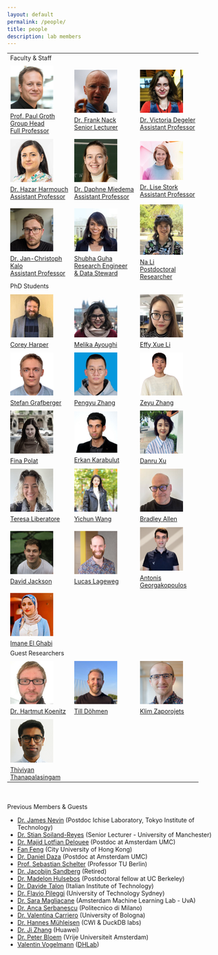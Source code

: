 ```yaml
---
layout: default
permalink: /people/
title: people
description: lab members
---
```


<div class="post-content clearfix">

<table style="border: none; background: none; margin-top: 0;">
    <tr style="border: none; background: none;">
        <td colspan="3" style="border: none; background: none;">
        Faculty & Staff
        </td>
    </tr>
    <tr style="border: none; background: none;">
        <td style="border: none; background: none;">
            <img style="padding-top: 5px; padding-bottom: 5px; width: 100px" src="../assets/people/groth.png"/><br>
            <a class="caption" href="http://pgroth.com">Prof. Paul Groth <br>  Group Head <br> Full Professor </a>
        </td>
        <td style="border: none; background: none;">
            <img style="padding-top: 5px; padding-bottom: 5px; width: 100px
            " src="../assets/people/nack.png"/><br>
            <a class="caption" href="https://fnack.wordpress.com/about/">Dr. Frank Nack <br> Senior Lecturer </a>
        </td>
        <td style="border: none; background: none;">
            <img style="padding-top: 5px; padding-bottom: 5px; width: 100px" src="../assets/people/viktoriya.jpg"/><br>
        <a class="caption" href="https://vdegeler.com">Dr. Victoria Degeler  <br> Assistant Professor</a>
        </td>
    </tr>
    <tr style="border: none; background: none;"> 
        <td style="border: none; background: none;">
            <img style="padding-top: 5px; padding-bottom: 5px; width: 100px" src="../assets/people/hazar.jpg"/><br>
        <a class="caption" href="https://hazourahh.github.io/">Dr. Hazar Harmouch <br> Assistant Professor</a>
        </td>
        <td style="border: none; background: none;">
            <img style="padding-top: 5px; padding-bottom: 5px; width: 100px" src="../assets/people/daphne.jpg"/><br>
        <a class="caption" href="https://daphnemiedema.nl/">Dr. Daphne Miedema <br> Assistant Professor</a>
        </td>
        <td style="border: none; background: none;">
            <img style="padding-top: 5px; padding-bottom: 5px; width: 100px" src="../assets/people/lise.png"/><br>
        <a class="caption" href="https://lisestork.github.io/">Dr. Lise Stork <br> Assistant Professor</a>
        </td>
        </tr>
    <tr style="border: none; background: none;">
        <td style="border: none; background: none;">
            <img style="padding-top: 5px; padding-bottom: 5px; width: 100px" src="../assets/people/jckalo.jpg"/><br>
        <a class="caption" href="https://www.linkedin.com/in/jan-christoph-kalo-560283aa/">Dr. Jan-Christoph <br> Kalo  <br> Assistant Professor</a>
        </td>
         <td style="border: none; background: none;">
            <img style="padding-top: 5px; padding-bottom: 5px; width: 100px" src="../assets/people/shubha.jpeg"/><br>
            <a class="caption" href="https://www.linkedin.com/in/shubhaguha/">Shubha Guha <br> Research Engineer <br> & Data Steward </a>
        </td>
         <td style="border: none; background: none;">
            <img style="padding-top: 5px; padding-bottom: 5px; width: 100px" src="../assets/people/nali.jpg"/><br>
            <a class="caption" href="https://nali001.github.io/aboutme/">Na Li <br> Postdoctoral <br> Researcher </a>
        </td>
    </tr>
    <tr style="border: none; background: none;">
        <td colspan="3" style="border: none; background: none;">
        PhD Students
        </td>
    </tr>
    <tr style="border: none; background: none;">
     <td style="border: none; background: none;">
            <img style="padding-top: 5px; padding-bottom: 5px; width: 100px;
        height: auto;" src="../assets/people/corey.jpg"/><br>
        <a class="caption" href="https://twitter.com/chrpr">Corey Harper</a>
        </td>
        <td style="border: none; background: none;">
            <img style="padding-top: 5px; padding-bottom: 5px; width: 100px;
        height: auto;" src="../assets/people/melika.jpg"/><br>
        <a class="caption" href="https://melika.xyz/">Melika Ayoughi</a>
        </td>
        <td style="border: none; background: none;">
            <img style="padding-top: 5px; padding-bottom: 5px; width: 100px;
        height: auto;" src="../assets/people/effy.jpg"/><br>
        <a class="caption" href="https://effyli.github.io">Effy Xue Li</a>
        </td>
    </tr>
    <tr style="border: none; background: none;">
        <td style="border: none; background: none;">
            <img style="padding-top: 5px; padding-bottom: 5px; width: 100px;
        height: auto;" src="../assets/people/stefan.jpg"/><br>
        <a class="caption" href="https://stefan-grafberger.com/">Stefan Grafberger</a>
        </td>
        <td style="border: none; background: none;">
            <img style="padding-top: 5px; padding-bottom: 5px; width: 100px;
            height: auto;" src="../assets/people/pengyu.jpg"/><br>
            <a class="caption" href="https://www.linkedin.com/in/pengyuzhang03/">Pengyu Zhang</a>
        </td>
        <td style="border: none; background: none;">
            <img style="padding-top: 5px; padding-bottom: 5px; width: 100px;
            height: auto;" src="../assets/people/zeyu.png"/><br>
            <a class="caption" href="http://linkedin.com/in/zeyu-zhang-8b2416204">Zeyu Zhang</a>
        </td>
    </tr>
    <tr style="border: none; background: none;">
        <td style="border: none; background: none;">
            <img style="padding-top: 5px; padding-bottom: 5px; width: 100px;
            height: auto;" src="../assets/people/fina.png"/><br>
            <a class="caption" href="https://www.linkedin.com/in/finapolat/ ">Fina Polat</a>
        </td>
        <td style="border: none; background: none;">
            <img style="padding-top: 5px; padding-bottom: 5px; width: 100px;
            height: auto;" src="../assets/people/erkan.jpeg"/><br>
            <a class="caption" href="https://erkankarabulut.github.io/">Erkan Karabulut</a>
        </td>
        <td style="border: none; background: none;">
            <img style="padding-top: 5px; padding-bottom: 5px; width: 100px;
            height: 100px;" src="../assets/people/danru.jpg"/><br>
            <a class="caption" href="https://danrux.github.io/">Danru Xu</a>
        </td>
    </tr>
    <tr style="border: none; background: none;">
         <td style="border: none; background: none;">
            <img style="padding-top: 5px; padding-bottom: 5px; width: 100px;
            height: 100px;" src="../assets/people/teresa.jpeg"/><br>
            <a class="caption" href="https://www.linkedin.com/in/teresa-liberatore-306755231/">Teresa Liberatore</a>
        </td>
        <td style="border: none; background: none;">
            <img style="padding-top: 5px; padding-bottom: 5px; width: 100px; 
            height: 100px;" src="../assets/people/yichun.png"/><br>
            <a class="caption" href="https://www.linkedin.com/in/yichun-wang-astrid/">Yichun Wang</a>
        </td>
        <td style="border: none; background: none;">
            <img style="padding-top: 5px; padding-bottom: 5px; width: 100px;
            height: auto;" src="../assets/people/brad.jpg"/><br>
            <a class="caption" href="https://www.bradleypallen.org" >Bradley Allen</a>
        </td>
    </tr>
    <tr style="border: none; background: none;">
        <td style="border: none; background: none;">
            <img style="padding-top: 5px; padding-bottom: 5px; width: 100px;
        height: 100px;" src="../assets/people/david.jpg"/><br>
             <a class="caption" href="https://davidjackson99.github.io/">David Jackson</a>
        </td>
        <td style="border: none; background: none;">
            <img style="padding-top: 5px; padding-bottom: 5px; width: 100px" src="../assets/people/lucas.jpg"/><br>
             <a class="caption" href="https://www.linkedin.com/in/lucas-lageweg-5022ba19b/">Lucas Lageweg</a>
        </td>
         <td style="border: none; background: none;">
            <img style="padding-top: 5px; padding-bottom: 5px; width: 100px" src="../assets/people/antonis.png"/><br>
             <a class="caption" href="https://www.linkedin.com/in/antonis-georgakopoulos-401925190">Antonis <br> Georgakopoulos</a>
        </td>
    </tr>
      <tr style="border: none; background: none;">
         <td style="border: none; background: none;">
            <img style="padding-top: 5px; padding-bottom: 5px; width: 100px" src="../assets/people/imane.jpg"/><br>
             <a class="caption" href="https://imaneelghabi.github.io">Imane El Ghabi</a>
        </td>
    </tr>
    <tr style="border: none; background: none;">
        <td colspan="3" style="border: none; background: none;">
        Guest Researchers
        </td>
    </tr>
    <tr style="border: none; background: none;">
         <td style="border: none; background: none;">
            <img style="padding-top: 5px; padding-bottom: 5px; width: 100px;
            height: auto;" src="../assets/people/hartmut.jpg"/><br>
            <a class="caption" href="http://hartmutkoenitz.com">Dr. Hartmut Koenitz</a>
        </td>
        <td style="border: none; background: none;">
            <img style="padding-top: 5px; padding-bottom: 5px; width: 100px;
            height: auto;" src="../assets/people/till.jpg"/><br>
            <a class="caption" href="https://tdoehmen.github.io" >Till Döhmen</a>
        </td>
        <td style="border: none; background: none;">
            <img style="padding-top: 5px; padding-bottom: 5px; width: 100px;
            height: auto;" src="../assets/people/klim.jpg"/><br>
            <a class="caption" href="https://klimzaporojets.github.io/ ">Klim Zaporojets</a>
        </td>
    </tr>
    <tr style="border: none; background: none;">
        <td style="border: none; background: none;">
            <img style="padding-top: 5px; padding-bottom: 5px; width: 100px;
        height: auto;" src="../assets/people/thiviyan.png"/><br>
        <a class="caption" href="https://thiviyansingam.com">Thiviyan <br> Thanapalasingam</a>
        </td>
    </tr>
</table>

</div>

<br>
<br>
 Previous Members & Guests
<ul>
<li><a href="https://www.linkedin.com/in/james-nevin-4b844b153/">Dr. James Nevin</a> (Postdoc Ichise Laboratory, Tokyo Institute of Technology)</li>
<li><a href="http://soiland-reyes.com/stian/about/">Dr. Stian Soiland-Reyes</a> (Senior Lecturer - University of Manchester)</li> 
<li><a href="https://bit.ly/MajidLotfianDelouee">Dr. Majid Lotfian Delouee</a> (Postdoc at Amsterdam UMC)</li>
<li><a href="https://www.linkedin.com/in/fan-feng-473b9120b/">Fan Feng</a> (City University of Hong Kong)</li>
<li><a href="https://dfdazac.github.io">Dr. Daniel Daza</a> (Postdoc at Amsterdam UMC)</li>
<li><a href="https://ssc.io">Prof. Sebastian Schelter</a> (Professor TU Berlin)</li>
<li><a href="https://www.uva.nl/profiel/s/a/j.a.c.sandberg/j.a.c.sandberg.html">Dr. Jacobijn Sandberg</a> (Retired) </li>
<li><a href="https://madelonhulsebos.github.io">Dr. Madelon Hulsebos</a> (Postdoctoral fellow at UC Berkeley) </li>
<li><a href="https://davidetalon.github.io/" >Dr. Davide Talon</a> (Italian Institute of Technology) </li>
<li><a href="https://profiles.uts.edu.au/SalvatoreFlavio.Pileggi" >Dr. Flavio Pileggi</a> (University of Technology Sydney) </li>
<li><a href="https://saramagliacane.github.io">Dr. Sara Magliacane</a> (Amsterdam Machine Learning Lab - UvA)</li>
<li><a href="http://www.ancaserbanescu.com/about/">Dr. Anca Serbanescu</a> (Politecnico di Milano)</li>
<li><a href="https://twitter.com/vale_carriero">Dr. Valentina Carriero</a> (University of Bologna)</li>
<li><a href="https://hannes.muehleisen.org">Dr. Hannes Mühleisen</a> (CWI & DuckDB labs)</li>
<li><a href="http://jizhang.pro">Dr. Ji Zhang</a> (Huawei) </li>
<li><a href="http://www.peterbloem.nl">Dr. Peter Bloem</a> (Vrije Universiteit Amsterdam) </li>
<li><a href="https://www.linkedin.com/in/valentin-vogelmann-a77b03198/">Valentin Vogelmann</a> (<a href="https://dhlab.nl">DHLab</a>)</li>
</ul>
